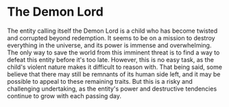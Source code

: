 # The Demon Lord
<p>The entity calling itself the Demon Lord is a child who has become twisted and corrupted beyond redemption. It seems to be on a mission to destroy everything in the universe, and its power is immense and overwhelming. The only way to save the world from this imminent threat is to find a way to defeat this entity before it's too late. However, this is no easy task, as the child's violent nature makes it difficult to reason with. That being said, some believe that there may still be remnants of its human side left, and it may be possible to appeal to these remaining traits. But this is a risky and challenging undertaking, as the entity's power and destructive tendencies continue to grow with each passing day.</p>
